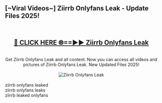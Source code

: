 <h2>[~Viral Videos~] Ziirrb Onlyfans Leak - Update Files 2025!</h2>
<br>
<div align="center">
<h2><a href="https://betterlinks.top/A2PfLJ" rel="nofollow">🔴 CLICK HERE 🌐==►► Ziirrb Onlyfans Leak</a></h2>
<br>
Get Ziirrb Onlyfans Leak and all content. Now you can access all videos and pictures of Ziirrb Onlyfans Leak. New Updated Files 2025!
<br>
<br>
<a href="https://betterlinks.top/A2PfLJ" rel="nofollow" data-target="animated-image.originalLink"><img src="https://i.ibb.co.com/WyWwxjT/player-gif2.gif" alt="Ziirrb Onlyfans Leak" style="max-width: 100%; display: inline-block;" data-target="animated-image.originalImage"></a>
</div>
<br>
ziirrb onlyfans leaked<br>
ziirrb onlyfans leaks<br>
ziirrb leaked onlyfans